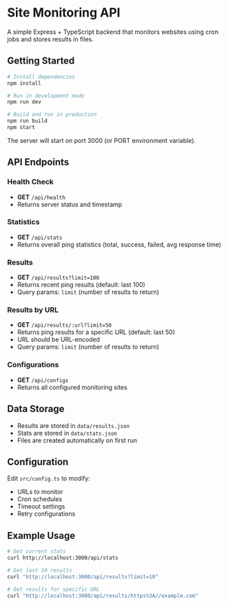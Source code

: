 # Site Monitoring API

A simple Express + TypeScript backend that monitors websites using cron jobs and stores results in files.

## Getting Started

```bash
# Install dependencies
npm install

# Run in development mode
npm run dev

# Build and run in production
npm run build
npm start
```

The server will start on port 3000 (or PORT environment variable).

## API Endpoints

### Health Check
- **GET** `/api/health`
- Returns server status and timestamp

### Statistics
- **GET** `/api/stats`
- Returns overall ping statistics (total, success, failed, avg response time)

### Results
- **GET** `/api/results?limit=100`
- Returns recent ping results (default: last 100)
- Query params: `limit` (number of results to return)

### Results by URL
- **GET** `/api/results/:url?limit=50`
- Returns ping results for a specific URL (default: last 50)
- URL should be URL-encoded
- Query params: `limit` (number of results to return)

### Configurations
- **GET** `/api/configs`
- Returns all configured monitoring sites

## Data Storage

- Results are stored in `data/results.json`
- Stats are stored in `data/stats.json`
- Files are created automatically on first run

## Configuration

Edit `src/config.ts` to modify:
- URLs to monitor
- Cron schedules
- Timeout settings
- Retry configurations

## Example Usage

```bash
# Get current stats
curl http://localhost:3000/api/stats

# Get last 10 results
curl "http://localhost:3000/api/results?limit=10"

# Get results for specific URL
curl "http://localhost:3000/api/results/https%3A//example.com"
```
